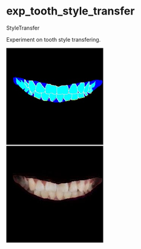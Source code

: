 # exp_tooth_style_transfer
StyleTransfer

Experiment on tooth style transfering. 

![content](content.jpg)
![style](output.jpg)

